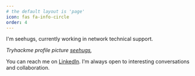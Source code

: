 ```yaml
---
# the default layout is 'page'
icon: fas fa-info-circle
order: 4
---
```


I'm seehugs, currently working in network technical support. 

_Tryhackme profile picture [seehugs](https://tryhackme-images.s3.amazonaws.com/user-avatars/63b5f380ab9fc5004124186d-1709087423369),_

You can reach me on [LinkedIn](https://www.linkedin.com/in/seehugs/). I’m always open to interesting conversations and collaboration.
